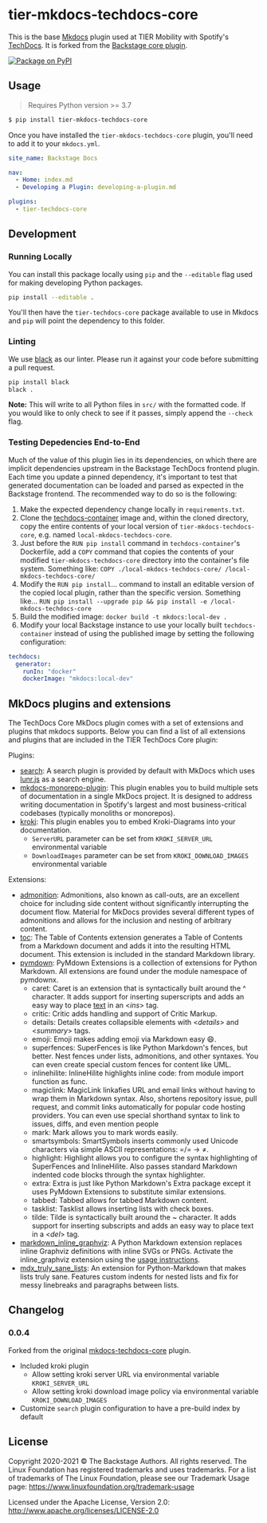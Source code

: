 # tier-mkdocs-techdocs-core

This is the base [Mkdocs](https://mkdocs.org) plugin used at TIER Mobility with Spotify's [TechDocs](https://backstage.io/docs/features/techdocs/techdocs-overview). It is forked from the [Backstage core plugin](https://github.com/backstage/mkdocs-techdocs-core).

[![Package on PyPI](https://img.shields.io/pypi/v/tier-mkdocs-techdocs-core)](https://pypi.org/project/tier-mkdocs-techdocs-core/)

## Usage

> Requires Python version >= 3.7

```bash
$ pip install tier-mkdocs-techdocs-core
```

Once you have installed the `tier-mkdocs-techdocs-core` plugin, you'll need to add it to your `mkdocs.yml`.

```yaml
site_name: Backstage Docs

nav:
  - Home: index.md
  - Developing a Plugin: developing-a-plugin.md

plugins:
  - tier-techdocs-core
```

## Development

### Running Locally

You can install this package locally using `pip` and the `--editable` flag used for making developing Python packages.

```bash
pip install --editable .
```

You'll then have the `tier-techdocs-core` package available to use in Mkdocs and `pip` will point the dependency to this folder.

### Linting

We use [black](https://github.com/psf/black) as our linter. Please run it against your code before submitting a pull request.

```bash
pip install black
black .
```

**Note:** This will write to all Python files in `src/` with the formatted code. If you would like to only check to see if it passes, simply append the `--check` flag.

### Testing Depedencies End-to-End

Much of the value of this plugin lies in its dependencies, on which there are
implicit dependencies upstream in the Backstage TechDocs frontend plugin. Each
time you update a pinned dependency, it's important to test that generated
documentation can be loaded and parsed as expected in the Backstage frontend.
The recommended way to do so is the following:

1. Make the expected dependency change locally in `requirements.txt`.
2. Clone the [techdocs-container](https://github.com/TierMobility/techdocs-container)
   image and, within the cloned directory, copy the entire contents of your
   local version of `tier-mkdocs-techdocs-core`, e.g. named `local-mkdocs-techdocs-core`.
3. Just before the `RUN pip install` command in `techdocs-container`'s
   Dockerfile, add a `COPY` command that copies the contents of your modified
   `tier-mkdocs-techdocs-core` directory into the container's file system. Something
   like: `COPY ./local-mkdocs-techdocs-core/ /local-mkdocs-techdocs-core/`
4. Modify the `RUN pip install`... command to install an editable version of
   the copied local plugin, rather than the specific version. Something like...
   `RUN pip install --upgrade pip && pip install -e /local-mkdocs-techdocs-core`
5. Build the modified image: `docker build -t mkdocs:local-dev .`
6. Modify your local Backstage instance to use your locally built
   `techdocs-container` instead of using the published image by setting the
   following configuration:

```yaml
techdocs:
  generator:
    runIn: "docker"
    dockerImage: "mkdocs:local-dev"
```

## MkDocs plugins and extensions

The TechDocs Core MkDocs plugin comes with a set of extensions and plugins that mkdocs supports. Below you can find a list of all extensions and plugins that are included in the TIER TechDocs Core plugin:

Plugins:

- [search](https://www.mkdocs.org/user-guide/configuration/#search): A search plugin is provided by default with MkDocs which uses [lunr.js](https://lunrjs.com/) as a search engine.
- [mkdocs-monorepo-plugin](https://github.com/backstage/mkdocs-monorepo-plugin): This plugin enables you to build multiple sets of documentation in a single MkDocs project. It is designed to address writing documentation in Spotify's largest and most business-critical codebases (typically monoliths or monorepos).
- [kroki](https://github.com/AVATEAM-IT-SYSTEMHAUS/mkdocs-kroki-plugin): This plugin enables you to embed Kroki-Diagrams into your documentation.
  - `ServerURL` parameter can be set from `KROKI_SERVER_URL` environmental variable
  - `DownloadImages` parameter can be set from `KROKI_DOWNLOAD_IMAGES` environmental variable

Extensions:

- [admonition](https://squidfunk.github.io/mkdocs-material/reference/admonitions/#admonitions): Admonitions, also known as call-outs, are an excellent choice for including side content without significantly interrupting the document flow. Material for MkDocs provides several different types of admonitions and allows for the inclusion and nesting of arbitrary content.
- [toc](https://python-markdown.github.io/extensions/toc/): The Table of Contents extension generates a Table of Contents from a Markdown document and adds it into the resulting HTML document.
  This extension is included in the standard Markdown library.
- [pymdown](https://facelessuser.github.io/pymdown-extensions/): PyMdown Extensions is a collection of extensions for Python Markdown.
  All extensions are found under the module namespace of pymdownx.
  - caret: Caret is an extension that is syntactically built around the ^ character. It adds support for inserting superscripts and adds an easy way to place <ins>text</ins> in an <_ins_> tag.
  - critic: Critic adds handling and support of Critic Markup.
  - details: Details creates collapsible elements with <_details_> and <_summary_> tags.
  - emoji: Emoji makes adding emoji via Markdown easy 😄.
  - superfences: SuperFences is like Python Markdown's fences, but better. Nest fences under lists, admonitions, and other syntaxes. You can even create special custom fences for content like UML.
  - inlinehilite: InlineHilite highlights inline code: from module import function as func.
  - magiclink: MagicLink linkafies URL and email links without having to wrap them in Markdown syntax. Also, shortens repository issue, pull request, and commit links automatically for popular code hosting providers. You can even use special shorthand syntax to link to issues, diffs, and even mention people
  - mark: Mark allows you to mark words easily.
  - smartsymbols: SmartSymbols inserts commonly used Unicode characters via simple ASCII representations: =/= → ≠.
  - highlight: Highlight allows you to configure the syntax highlighting of SuperFences and InlineHilite. Also passes standard Markdown indented code blocks through the syntax highlighter.
  - extra: Extra is just like Python Markdown's Extra package except it uses PyMdown Extensions to substitute similar extensions.
  - tabbed: Tabbed allows for tabbed Markdown content.
  - tasklist: Tasklist allows inserting lists with check boxes.
  - tilde: Tilde is syntactically built around the ~ character. It adds support for inserting subscripts and adds an easy way to place text in a <_del_> tag.
- [markdown_inline_graphviz](https://pypi.org/project/markdown-inline-graphviz/): A Python Markdown extension replaces inline Graphviz definitions with inline SVGs or PNGs.
  Activate the inline_graphviz extension using the [usage instructions](https://github.com/sprin/markdown-inline-graphviz#usage).
- [mdx_truly_sane_lists](https://pypi.org/project/mdx-truly-sane-lists/): An extension for Python-Markdown that makes lists truly sane. Features custom indents for nested lists and fix for messy linebreaks and paragraphs between lists.

## Changelog

### 0.0.4

Forked from the original [mkdocs-techdocs-core](https://github.com/backstage/mkdocs-techdocs-core) plugin.

- Included kroki plugin
  - Allow setting kroki server URL via environmental variable `KROKI_SERVER_URL`
  - Allow setting kroki download image policy via environmental variable `KROKI_DOWNLOAD_IMAGES`
- Customize `search` plugin configuration to have a pre-build index by default

## License

Copyright 2020-2021 © The Backstage Authors. All rights reserved. The Linux Foundation has registered trademarks and uses trademarks. For a list of trademarks of The Linux Foundation, please see our Trademark Usage page: https://www.linuxfoundation.org/trademark-usage

Licensed under the Apache License, Version 2.0: http://www.apache.org/licenses/LICENSE-2.0
